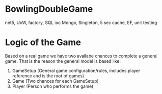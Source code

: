 # BowlingDoubleGame
net5, UoW, factory, SQL ioc Mongo, Singleton, 5 sec cache, EF, unit testing


# Logic of the Game
Based on a real game we have two availabe chances to complete a general game.
That is the reason the general model is based like:
1. GameSetup (General game configuration/rules, includes player reference and is the root of games)
2. Game (Two chances for each GameSetup)
3. Player (Person who performs the game)
